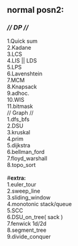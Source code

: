 ## **normal posn2:**
###   _// DP //_
  1.Quick sum\
  2.Kadane\
  3.LCS\
  4.LIS || LDS\
  5.LPS\
  6.Lavenshtein\
  7.MCM\
  8.Knapsack\
  9.adhoc.\
  10.WIS\
  11.bitmask\
  // Graph //\
  1.dfs_bfs\
  2.DSU\
  3.kruskal\
  4.prim\
  5.dijkstra\
  6.bellman_ford\
  7.floyd_warshall\
  8.topo_sort\
\
#**extra:**\
  1.euler_tour\
  2.sweep_line\
  3.sliding_window\
  4.monotonic stack/queue\
  5.SCC\
  6.DSU_on_tree( sack )\
  7.fenwick 1d/2d\
  8.segment_tree\
  9.divide_conquer
